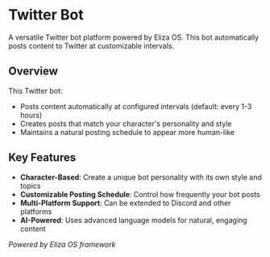 # Twitter Bot

A versatile Twitter bot platform powered by Eliza OS. This bot automatically posts content to Twitter at customizable intervals.

## Overview

This Twitter bot:
- Posts content automatically at configured intervals (default: every 1-3 hours)
- Creates posts that match your character's personality and style
- Maintains a natural posting schedule to appear more human-like

## Key Features

- **Character-Based**: Create a unique bot personality with its own style and topics
- **Customizable Posting Schedule**: Control how frequently your bot posts
- **Multi-Platform Support**: Can be extended to Discord and other platforms
- **AI-Powered**: Uses advanced language models for natural, engaging content

*Powered by Eliza OS framework*